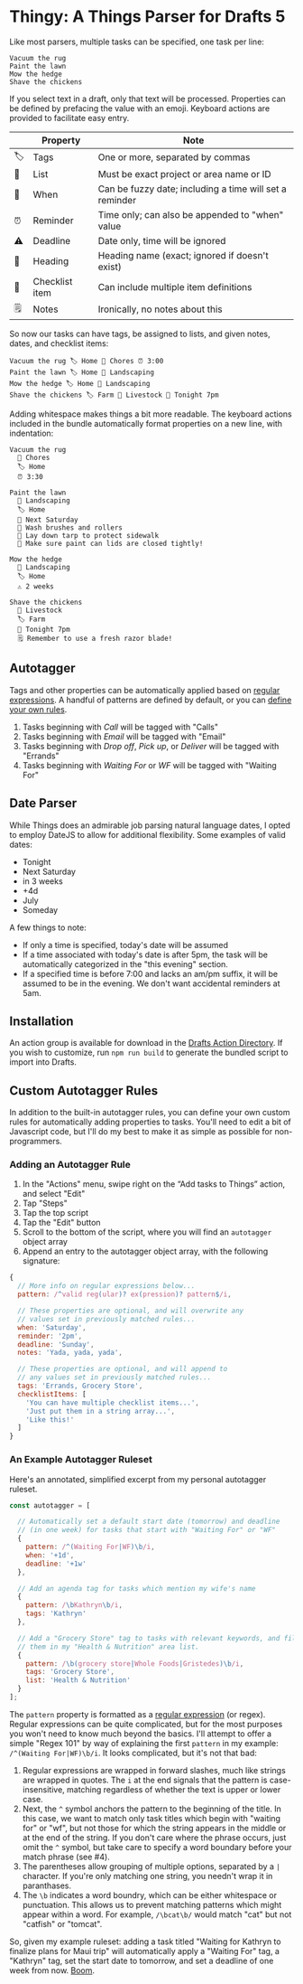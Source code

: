 # Thingy: A Things Parser for Drafts 5

Like most parsers, multiple tasks can be specified, one task per line:

```
Vacuum the rug
Paint the lawn
Mow the hedge
Shave the chickens
```

If you select text in a draft, only that text will be processed. Properties can
be defined by prefacing the value with an emoji. Keyboard actions are provided
to facilitate easy entry.

|    | Property       | Note                                                    |
|----|----------------|---------------------------------------------------------|
| 🏷 | Tags           | One or more, separated by commas                        |
| 📁 | List           | Must be exact project or area name or ID                |
| 📆 | When           | Can be fuzzy date; including a time will set a reminder |
| ⏰ | Reminder       | Time only; can also be appended to "when" value         |
| ⚠️ | Deadline       | Date only, time will be ignored                         |
| 📌 | Heading        | Heading name (exact; ignored if doesn't exist)          |
| 🔘 | Checklist item | Can include multiple item definitions                   |
| 🗒 | Notes          | Ironically, no notes about this                         |

So now our tasks can have tags, be assigned to lists, and given notes, dates,
and checklist items:

```
Vacuum the rug 🏷 Home 📁 Chores ⏰ 3:00
Paint the lawn 🏷 Home 📁 Landscaping
Mow the hedge 🏷 Home 📁 Landscaping
Shave the chickens 🏷 Farm 📁 Livestock 📆 Tonight 7pm
```

Adding whitespace makes things a bit more readable. The keyboard actions
included in the bundle automatically format properties on a new line, with
indentation:

```
Vacuum the rug
  📁 Chores
  🏷 Home
  ⏰ 3:30

Paint the lawn
  📁 Landscaping
  🏷 Home
  📆 Next Saturday
  🔘 Wash brushes and rollers
  🔘 Lay down tarp to protect sidewalk
  🔘 Make sure paint can lids are closed tightly!

Mow the hedge
  📁 Landscaping
  🏷 Home
  ⚠️ 2 weeks

Shave the chickens
  📁 Livestock
  🏷 Farm
  📆 Tonight 7pm
  🗒 Remember to use a fresh razor blade!
```

## Autotagger

Tags and other properties can be automatically applied based on [regular
expressions](http://codular.com/regex). A handful of patterns are defined
by default, or you can [define your own rules](#custom-autotagger-rules).

1. Tasks beginning with _Call_ will be tagged with "Calls"
2. Tasks beginning with _Email_ will be tagged with "Email"
3. Tasks beginning with _Drop off_, _Pick up_, or _Deliver_ will be tagged with "Errands"
4. Tasks beginning with _Waiting For_ or _WF_ will be tagged with "Waiting For"

## Date Parser

While Things does an admirable job parsing natural language dates, I opted to
employ DateJS to allow for additional flexibility. Some examples of valid dates:

- Tonight
- Next Saturday
- in 3 weeks
- +4d
- July
- Someday

A few things to note:

- If only a time is specified, today's date will be assumed
- If a time associated with today's date is after 5pm, the task will be
  automatically categorized in the "this evening" section.
- If a specified time is before 7:00 and lacks an am/pm suffix, it will
  be assumed to be in the evening. We don't want accidental reminders at 5am.

## Installation

An action group is available for download in the
[Drafts Action Directory](https://actions.getdrafts.com/g/1HG). If you wish to
customize, run `npm run build` to generate the bundled script to import into Drafts.

## Custom Autotagger Rules

In addition to the built-in autotagger rules, you can define your own custom
rules for automatically adding properties to tasks. You'll need to edit a bit
of Javascript code, but I'll do my best to make it as simple as possible for
non-programmers.

### Adding an Autotagger Rule

1. In the "Actions" menu, swipe right on the “Add tasks to Things” action, and
   select "Edit"
2. Tap "Steps"
3. Tap the top script
4. Tap the "Edit" button
5. Scroll to the bottom of the script, where you will find an `autotagger`
   object array
6. Append an entry to the autotagger object array, with the following signature:

```javascript
{
  // More info on regular expressions below...
  pattern: /^valid reg(ular)? ex(pression)? pattern$/i,

  // These properties are optional, and will overwrite any
  // values set in previously matched rules...
  when: 'Saturday',
  reminder: '2pm',
  deadline: 'Sunday',
  notes: 'Yada, yada, yada',

  // These properties are optional, and will append to
  // any values set in previously matched rules...
  tags: 'Errands, Grocery Store',
  checklistItems: [
    'You can have multiple checklist items...',
    'Just put them in a string array...',
    'Like this!'
  ]
}
```

### An Example Autotagger Ruleset

Here's an annotated, simplified excerpt from my personal autotagger ruleset.

```javascript
const autotagger = [

  // Automatically set a default start date (tomorrow) and deadline
  // (in one week) for tasks that start with "Waiting For" or "WF"
  {
    pattern: /^(Waiting For|WF)\b/i,
    when: '+1d',
    deadline: '+1w'
  },

  // Add an agenda tag for tasks which mention my wife's name
  {
    pattern: /\bKathryn\b/i,
    tags: 'Kathryn'
  },

  // Add a "Grocery Store" tag to tasks with relevant keywords, and file
  // them in my "Health & Nutrition" area list.
  {
    pattern: /\b(grocery store|Whole Foods|Gristedes)\b/i,
    tags: 'Grocery Store',
    list: 'Health & Nutrition'
  }
];
```

The `pattern` property is formatted as a
[regular expression](http://marvin.cs.uidaho.edu/Handouts/regex.html) (or regex).
Regular expressions can be quite complicated, but for the most purposes you
won't need to know much beyond the basics. I'll attempt to offer a simple
"Regex 101" by way of explaining the first `pattern` in my example:
`/^(Waiting For|WF)\b/i`. It looks complicated, but it's not that bad:

1. Regular expressions are wrapped in forward slashes, much like strings
   are wrapped in quotes. The `i` at the end signals that the pattern is
   case-insensitive, matching regardless of whether the text is upper or
   lower case.
2. Next, the `^` symbol anchors the pattern to the beginning of the title.
   In this case, we want to match only task titles which begin with "waiting for"
   or "wf", but not those for which the string appears in the middle or at the
	 end of the string. If you don't care where the phrase occurs, just
   omit the `^` symbol, but take care to specify a word boundary before your
	 match phrase (see #4).
3. The parentheses allow grouping of multiple options, separated by a `|`
   character. If you're only matching one string, you needn't wrap it in
   paranthases.
4. The `\b` indicates a word boundry, which can be either whitespace or
   punctuation. This allows us to prevent matching patterns which might
   appear within a word. For example, `/\bcat\b/` would match "cat" but
   not "catfish" or "tomcat".

So, given my example ruleset: adding a task titled "Waiting for Kathryn to
finalize plans for Maui trip" will automatically apply a "Waiting For" tag, a
"Kathryn" tag, set the start date to tomorrow, and set a deadline of one week
from now. [Boom](https://www.youtube.com/watch?v=Y38Sb3FOYmY).
